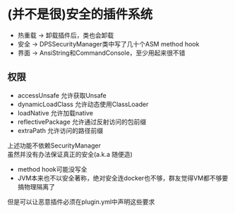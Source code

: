 # (并不是很)安全的插件系统
 * 热重载 -> 卸载插件后，类也会卸载
 * 安全 -> DPSSecurityManager类中写了几十个ASM method hook
 * 界面 -> AnsiString和CommandConsole，至少用起来很不错

## 权限
  * accessUnsafe 允许获取Unsafe
  * dynamicLoadClass 允许动态使用ClassLoader
  * loadNative 允许加载native
  * reflectivePackage 允许通过反射访问的包前缀
  * extraPath 允许访问的路径前缀

上述功能不依赖SecurityManager  
虽然并没有办法保证真正的安全(a.k.a 随便造)  
 * method hook可能没写全
 * JVM本来也不以安全著称，绝对安全连docker也不够，群友觉得VM都不够要搞物理隔离了  

但是可以让恶意插件必须在plugin.yml中声明这些要求